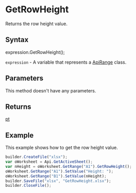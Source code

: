 # GetRowHeight

Returns the row height value.

## Syntax

expression.GetRowHeight();

`expression` - A variable that represents a [ApiRange](../ApiRange.md) class.

## Parameters

This method doesn't have any parameters.

## Returns

[pt](../../../Enumerations/pt.md)

## Example

This example shows how to get the row height value.

```javascript
builder.CreateFile("xlsx");
var oWorksheet = Api.GetActiveSheet();
var nHeight = oWorksheet.GetRange("A1").GetRowHeight();
oWorksheet.GetRange("A1").SetValue("Height: ");
oWorksheet.GetRange("B1").SetValue(nHeight);
builder.SaveFile("xlsx", "GetRowHeight.xlsx");
builder.CloseFile();
```